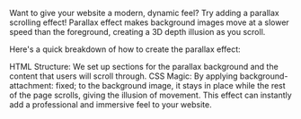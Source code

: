 Want to give your website a modern, dynamic feel? Try adding a parallax scrolling effect! Parallax effect makes background images move at a slower speed than the foreground, creating a 3D depth illusion as you scroll.

Here's a quick breakdown of how to create the parallax effect:

HTML Structure: We set up sections for the parallax background and the content that users will scroll through.
CSS Magic: By applying background-attachment: fixed; to the background image, it stays in place while the rest of the page scrolls, giving the illusion of movement.
This effect can instantly add a professional and immersive feel to your website.
